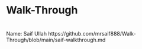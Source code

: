 # Walk-Through
<body>
  <h1>
    <? php 
    $greeting= "Hello";
      echo "$greeting World";
    ?>
  </h1>
</body>
Name: Saif Ullah
https://github.com/mrsaif888/Walk-Through/blob/main/saif-walkthrough.md
